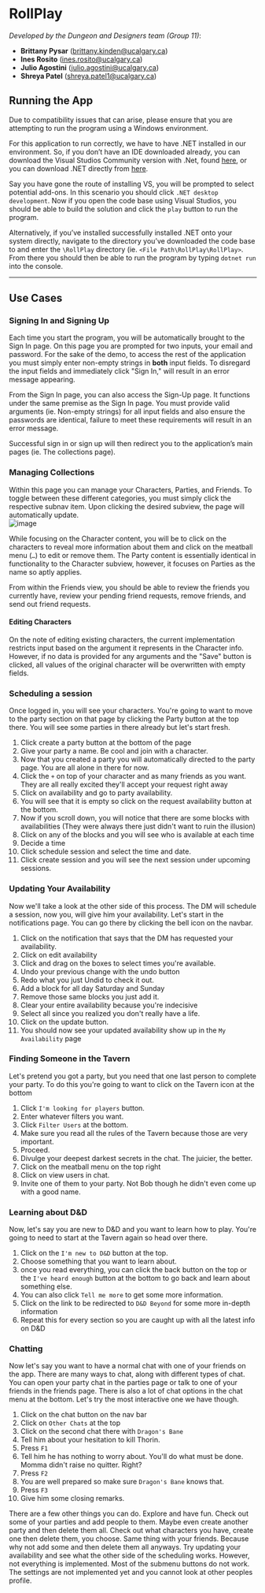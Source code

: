 # RollPlay
_Developed by the Dungeon and Designers team (Group 11)_:<br/>
- **Brittany Pysar**  (brittany.kinden@ucalgary.ca)  
- **Ines Rosito**     (ines.rosito@ucalgary.ca)  
- **Julio Agostini**  (julio.agostini@ucalgary.ca)  
- **Shreya Patel**    (shreya.patel1@ucalgary.ca)  

## Running the App
Due to compatibility issues that can arise, please ensure that you are attempting to run the program using a Windows environment. 

For this application to run correctly, we have to have .NET installed in our environment. So, if you  don’t have an IDE downloaded already, you can download the Visual Studios Community version with .Net, found [here](https://visualstudio.microsoft.com/downloads/), or you can download .NET directly from [here](https://dotnet.microsoft.com/en-us/download).

Say you have gone the route of installing VS, you will be prompted to select potential add-ons. In this scenario you should click `.NET desktop development`.
Now if you open the code base using Visual Studios, you should be able to build the solution and click the `play` button to run the program. 

Alternatively, if you’ve installed successfully installed .NET onto your system directly, navigate to the directory you’ve downloaded the code base to and enter the `\RollPlay` directory (ie. `<File Path\RollPlay\RollPlay>`. From there you should then be able to run the program by typing `dotnet run` into the console.

<hr />

## Use Cases

### Signing In and Signing Up
Each time you start the program, you will be automatically brought to the Sign In page. On this page you are prompted for two inputs, your email and password. For the sake of the demo, to access the rest of the application you must simply enter non-empty strings in **both** input fields. To disregard the input fields and immediately click "Sign In," will result in an error message appearing.

From the Sign In page, you can also access the Sign-Up page. It functions under the same premise as the Sign In page. You must provide valid arguments (ie. Non-empty strings) for all input fields and also ensure the passwords are identical, failure to meet these requirements will result in an error message.

Successful sign in or sign up will then redirect you to the application’s main pages (ie. The collections page). 

### Managing Collections
Within this page you can manage your Characters, Parties, and Friends. To toggle between these different categories, you must simply click the respective subnav item. Upon clicking the desired subview, the page will automatically update.<br/>
![image](https://user-images.githubusercontent.com/33527005/163526341-27729cf0-adde-4663-a707-9d404becf6e6.png)

While focusing on the Character content, you will be to click on the characters to reveal more information about them and click on the meatball menu (`…`) to edit or remove them. The Party content is essentially identical in functionality to the Character subview, however, it focuses on Parties as the name so aptly applies. 

From within the Friends view, you should be able to review the friends you currently have, review your pending friend requests, remove friends, and send out friend requests. 

#### Editing Characters
On the note of editing existing characters, the current implementation restricts input based on the argument it represents in the Character info. However, if no data is provided for any arguments and the "Save" button is clicked, all values of the original character will be overwritten with empty fields.

### Scheduling a session
Once logged in, you will see your characters. You're going to want to move to the party section on that page by clicking the Party button at the top there. You will see some parties in there already but let's start fresh. 

1. Click create a party button at the bottom of the page 
2. Give your party a name. Be cool and join with a character. 
3. Now that you created a party you will automatically directed to the party page. You are all alone in there for now. 
4. Click the `+` on top of your character and as many friends as you want. They are all really excited they'll accept your request right away 
5. Click on availability and go to party availability. 
6. You will see that it is empty so click on the request availability button at the bottom.
7. Now if you scroll down, you will notice that there are some blocks with availabilities (They were always there just didn't want to ruin the illusion) 
8. Click on any of the blocks and you will see who is available at each time 
9. Decide a time 
10. Click schedule session and select the time and date. 
11. Click create session and you will see the next session under upcoming sessions.

### Updating Your Availability
Now we'll take a look at the other side of this process. The DM will schedule a session, now you, will give him your availability. Let's start in the notifications page. You can go there by clicking the bell icon on the navbar.

1. Click on the notification that says that the DM has requested your availability.
2. Click on edit availability
3. Click and drag on the boxes to select times you're available. 
4. Undo your previous change with the undo button
5. Redo what you just Undid to check it out.
6. Add a block for all day Saturday and Sunday
7. Remove those same blocks you just add it.
8. Clear your entire availability because you're indecisive
9. Select all since you realized you don't really have a life.
10. Click on the update button.
11. You should now see your updated availability show up in the `My Availability` page

### Finding Someone in the Tavern
Let's pretend you got a party, but you need that one last person to complete your party. To do this you're going to want to click on the Tavern icon at the bottom

1. Click `I'm looking for players` button.
2. Enter whatever filters you want.
3. Click `Filter Users` at the bottom.
4. Make sure you read all the rules of the Tavern because those are very important.
5. Proceed.
6. Divulge your deepest darkest secrets in the chat. The juicier, the better.
7. Click on the meatball menu on the top right
8. Click on view users in chat.
9. Invite one of them to your party. Not Bob though he didn't even come up with a good name.

### Learning about D&D
Now, let's say you are new to D&D and you want to learn how to play. You're going to need to start at the Tavern again so head over there.

1. Click on the `I'm new to D&D` button at the top.
2. Choose something that you want to learn about.
3. once you read everything, you can click the back button on the top or the `I've heard enough` button at the bottom to go back and learn about something else.
4. You can also click `Tell me more` to get some more information.
5. Click on the link to be redirected to `D&D Beyond` for some more in-depth information
4. Repeat this for every section so you are caught up with all the latest info on D&D

### Chatting
Now let's say you want to have a normal chat with one of your friends on the app. There are many ways to chat, along with different types of chat. You can open your party chat in the parties page or talk to one of your friends in the friends page. There is also a lot of chat options in the chat menu at the bottom. Let's try the most interactive one we have though.

1. Click on the chat button on the nav bar
2. Click on `Other Chats` at the top
3. Click on the second chat there with `Dragon's Bane`
4. Tell him about your hesitation to kill Thorin.
5. Press `F1`
6. Tell him he has nothing to worry about. You'll do what must be done. Momma didn't raise no quitter. Right?
7. Press `F2`
8. You are well prepared so make sure `Dragon's Bane` knows that.
9. Press `F3`
10. Give him some closing remarks.

There are a few other things you can do. Explore and have fun. Check out some of your parties and add people to them. Maybe even create another party and then delete them all. Check out what characters you have, create one then delete them, you choose. Same thing with your friends. Because why not add some and then delete them all anyways. Try updating your availability and see what the other side of the scheduling works. However, not everything is implemented. Most of the submenu buttons do not work. The settings are not implemented yet and you cannot look at other peoples profile.

